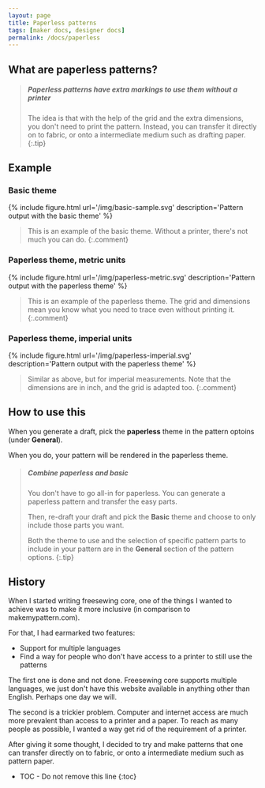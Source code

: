 ```yaml
---
layout: page
title: Paperless patterns
tags: [maker docs, designer docs]
permalink: /docs/paperless
---
```


## What are paperless patterns?

> ##### Paperless patterns have extra markings to use them without a printer
> The idea is that with the help of the grid and the extra dimensions, 
> you don't need to print the pattern. Instead, you can transfer it
> directly on to fabric, or onto a intermediate medium such as drafting paper.
{:.tip}

## Example

### Basic theme
{% include figure.html url='/img/basic-sample.svg' description='Pattern output with the basic theme' %}

> This is an example of the basic theme. Without a printer, there's not much you can do.
{:.comment}

### Paperless theme, metric units
{% include figure.html url='/img/paperless-metric.svg' description='Pattern output with the paperless theme' %}

> This is an example of the paperless theme. The grid and dimensions mean you know what you need to trace even without printing it.
{:.comment}

### Paperless theme, imperial units
{% include figure.html url='/img/paperless-imperial.svg' description='Pattern output with the paperless theme' %}

> Similar as above, but for imperial measurements. Note that the dimensions are in inch, and the grid is adapted too.
{:.comment}

## How to use this

When you generate a draft, pick the **paperless** theme in the pattern optoins (under **General**).

When you do, your pattern will be rendered in the paperless theme.

> ##### Combine paperless and basic
>
> You don't have to go all-in for paperless. You can generate a paperless pattern and 
> transfer the easy parts.
>
> Then, re-draft your draft and pick the **Basic** theme and choose to only include those parts
> you want.
>
> Both the theme to use and the selection of specific pattern parts to include in your pattern
>are in the **General** section of the pattern options.
{:.tip}

## History
When I started writing freesewing core, one of the things I wanted to achieve 
was to make it more inclusive (in comparison to makemypattern.com).

For that, I had earmarked two features:

 - Support for multiple languages
 - Find a way for people who don't have access to a printer to still use the patterns

The first one is done and not done. Freesewing core supports multiple languages, we just don't have 
this website available in anything other than English. Perhaps one day we will.

The second is a trickier problem. 
Computer and internet access are much more prevalent than access to a printer and a paper.
To reach as many people as possible, I wanted a way get rid of the requirement of a printer.

After giving it some thought, I decided to try and make patterns that one can 
transfer directly on to fabric, or onto a intermediate medium such as pattern paper.


* TOC - Do not remove this line
{:toc}

